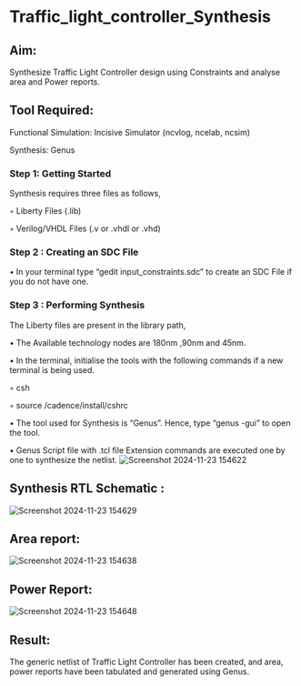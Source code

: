 # Traffic_light_controller_Synthesis

## Aim:

Synthesize Traffic Light Controller design using Constraints and analyse area and Power reports.

## Tool Required:

Functional Simulation: Incisive Simulator (ncvlog, ncelab, ncsim)

Synthesis: Genus

### Step 1: Getting Started

Synthesis requires three files as follows,

◦ Liberty Files (.lib)

◦ Verilog/VHDL Files (.v or .vhdl or .vhd)

### Step 2 : Creating an SDC File

•	In your terminal type “gedit input_constraints.sdc” to create an SDC File if you do not have one.

### Step 3 : Performing Synthesis

The Liberty files are present in the library path,

• The Available technology nodes are 180nm ,90nm and 45nm.

• In the terminal, initialise the tools with the following commands if a new terminal is being used.

◦ csh

◦ source /cadence/install/cshrc

• The tool used for Synthesis is “Genus”. Hence, type “genus -gui” to open the tool.

• Genus Script file with .tcl file Extension commands are executed one by one to synthesize the netlist.
![Screenshot 2024-11-23 154622](https://github.com/user-attachments/assets/eb1b1862-772f-47c5-9449-486d7931b7d7)

## Synthesis RTL Schematic :
![Screenshot 2024-11-23 154629](https://github.com/user-attachments/assets/7deb4f37-005e-40a1-b35e-b7d8cab92da3)

## Area report:
![Screenshot 2024-11-23 154638](https://github.com/user-attachments/assets/8db379a0-5728-48fe-925c-f3399bcd1881)

## Power Report:
![Screenshot 2024-11-23 154648](https://github.com/user-attachments/assets/58bb1683-076c-4b52-940c-b6e033e74615)

## Result:

The generic netlist of Traffic Light Controller has been created, and area, power reports have been tabulated and generated using Genus.
